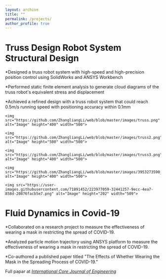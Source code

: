 ```yaml
---
layout: archive
title: ""
permalink: /projects/
author_profile: true
---
```

Truss Design Robot System Structural Design   
=======
*Designed a truss robot system with high-speed and high-precision position control using SolidWorks and ANSYS Workbench

*Performed static finite element analysis to generate cloud diagrams of the truss robot's equivalent stress and displacement

*Achieved a refined design with a truss robot system that could reach 0.5m/s running speed with positioning accuracy within 0.1mm

	<img src="https://github.com/ZhangliangLi/web/blob/master/images/truss.png" alt="Image" height="400" width="500">

	<img src="https://github.com/ZhangliangLi/web/blob/master/images/truss2.png" alt="Image" height="500" width="500">

	<img src="https://github.com/ZhangliangLi/web/blob/master/images/truss3.png" alt="Image" height="400" width="500">
	
	<img src="https://github.com/ZhangliangLi/web/blob/master/images/3953273590_704e3899d5_m.jpg" alt="Image" height="400" width="500">
	
	<img src="https://user-images.githubusercontent.com/71891452/223977059-32441257-9ecc-4ea7-858d-20876facb5e7.png" alt="Image" height="202" width="509">
	

Fluid Dynamics in Covid-19    
=======
*Collaborated on a research project to measure the effectiveness of wearing a mask in restricting the spread of COVID-19.

*Analyzed particle motion trajectory using ANSYS platform to measure the effectiveness of wearing a mask in restricting the spread of COVID-19.

*Co-authored a published paper titled "The Effects of Whether Wearing the Mask in the Spreading Process of COVID-19."

Full papar at <i>[International Core Journal of Engineering](https://dx.doi.org/10.6919/ICJE.202012_6(12).0025)</i>

